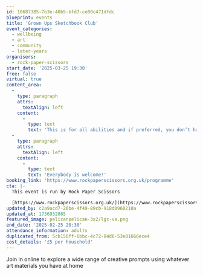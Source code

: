```yaml
---
id: 10687385-7b3e-40b5-bfd7-ce80c471dfdc
blueprint: events
title: 'Grown Ups Sketchbook Club'
event_categories:
  - wellbeing
  - art
  - community
  - later-years
organisers:
  - rock-paper-scissors
start_date: '2025-03-25 19:30'
free: false
virtual: true
content_area:
  -
    type: paragraph
    attrs:
      textAlign: left
    content:
      -
        type: text
        text: 'This is for all abilities and if preferred, you don’t have to be visible or contribute in any way if you choose. '
  -
    type: paragraph
    attrs:
      textAlign: left
    content:
      -
        type: text
        text: 'Everybody is welcome!'
booking_link: 'https://www.rockpaperscissors.org.uk/programme'
cta: |-
  This event is run by Rock Paper Scissors

  [https://www.rockpaperscissors.org.uk/](https://www.rockpaperscissors.org.uk/)
updated_by: c2a9acd7-26be-4f49-89cb-918d0960210a
updated_at: 1736932065
featured_image: pelicanpelican-3x2/lgc-va.png
end_date: '2025-02-25 20:30'
attendance_information: adults
duplicated_from: 5cb156ff-6bbc-4c72-84d6-53e81666ece4
cost_details: '£5 per household'
---
```

Join in online to explore a wide range of creative prompts using whatever art materials you have at home